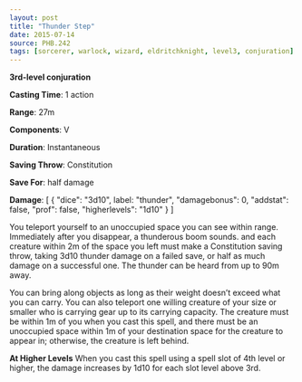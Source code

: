 ```yaml
---
layout: post
title: "Thunder Step"
date: 2015-07-14
source: PHB.242
tags: [sorcerer, warlock, wizard, eldritchknight, level3, conjuration]
---
```


**3rd-level conjuration**

**Casting Time**: 1 action

**Range**: 27m

**Components**: V

**Duration**: Instantaneous

**Saving Throw**: Constitution

**Save For**: half damage

**Damage**: [ { "dice": "3d10", label: "thunder", "damagebonus": 0, "addstat": false, "prof": false, "higherlevels": "1d10" } ]

You teleport yourself to an unoccupied space you can see within range. Immediately after you disappear, a thunderous boom sounds. and each creature within 2m of the space you left must make a Constitution saving throw, taking 3d10 thunder damage on a failed save, or half as much damage on a successful one. The thunder can be heard from up to 90m away.

You can bring along objects as long as their weight doesn’t exceed what you can carry. You can also teleport one willing creature of your size or smaller who is carrying gear up to its carrying capacity. The creature must be within 1m of you when you cast this spell, and there must be an unoccupied space within 1m of your destination space for the creature to appear in; otherwise, the creature is left behind.

**At Higher Levels** When you cast this spell using a spell slot of 4th level or higher, the damage increases by 1d10 for each slot level above 3rd.